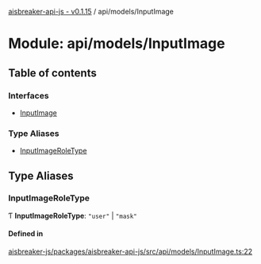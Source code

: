 [aisbreaker-api-js - v0.1.15](../README.md) / api/models/InputImage

# Module: api/models/InputImage

## Table of contents

### Interfaces

- [InputImage](../interfaces/api_models_InputImage.InputImage.md)

### Type Aliases

- [InputImageRoleType](api_models_InputImage.md#inputimageroletype)

## Type Aliases

### InputImageRoleType

Ƭ **InputImageRoleType**: ``"user"`` \| ``"mask"``

#### Defined in

[aisbreaker-js/packages/aisbreaker-api-js/src/api/models/InputImage.ts:22](https://github.com/aisbreaker/aisbreaker-js/blob/develop/packages/aisbreaker-api-js/src/api/models/InputImage.ts#L22)

